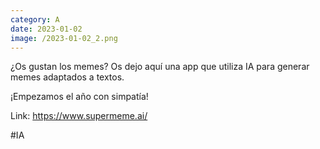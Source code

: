 ```yaml
--- 
category: A 
date: 2023-01-02 
image: /2023-01-02_2.png 
--- 
```


¿Os gustan los memes? Os dejo aquí una app que utiliza IA para generar memes adaptados a textos. 

¡Empezamos el año con simpatía!

Link: https://www.supermeme.ai/

#IA